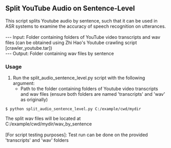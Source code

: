 ## Split YouTube Audio on Sentence-Level
This script splits Youtube audio by sentence, such that it can be used in ASR systems to examine the accuracy of speech recognition on utterances.
<br/>
<br/>
--- Input: Folder containing folders of YouTube video transcripts and wav files (can be obtained using Zhi Hao's Youtube crawling script [crawler_youtube.tar])
<br/>
--- Output: Folder containing wav files by sentence
### Usage
1. Run the split_audio_sentence_level.py script with the following argument:
   - Path to the folder containing folders of Youtube video transcripts and wav files (ensure both folders are named 'transcripts' and 'wav' as originally)
```
$ python split_audio_sentence_level.py C:/example/cwd/mydir
```
The split wav files will be located at C:/example/cwd/mydir/wav_by_sentence
<br/>
<br/>
[For script testing purposes]:
Test run can be done on the provided 'transcripts' and 'wav' folders
